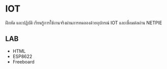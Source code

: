 # IOT

ฝึกหัด และปฏิบัติ เรียนรู้การใช้งานจริงผ่านการทดลองด้วยอุปกรณ์ IOT และเชื่อมต่อผ่าน NETPIE

## LAB
 - HTML
 - ESP8622
 - Freeboard
